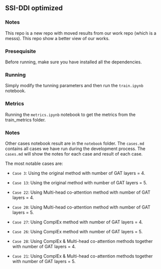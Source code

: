 ## SSI-DDI optimized

### Notes

This repo is a new repo with moved results from our work repo (which is a messs). This repo show a better view of our works.

### Presequisite

Before running, make sure you have installed all the dependencies.

### Running

Simply modify the tunning parameters and then run the `train.ipynb` notebook.

### Metrics

Running the `metrics.ipynb` notebook to get the metrics from the train_metrics folder.

### Notes

Other cases notebook result are in the `notebook` folder. 
The `cases.md` contains all cases we have run during the development process.
The `cases.md` will show the notes for each case and result of each case.

The most notable cases are:

- `Case 3`: Using the original method with number of GAT layers = 4.
- `Case 13`: Using the original method with number of GAT layers = 5.

- `Case 22`: Using Multi-head co-attention method with number of GAT layers = 4.
- `Case 20`: Using Multi-head co-attention method with number of GAT layers = 5.

- `Case 27`: Using ComplEx method with number of GAT layers = 4.
- `Case 26`: Using ComplEx method with number of GAT layers = 5.

- `Case 28`: Using ComplEx & Multi-head co-attention methods together with number of GAT layers = 4.
- `Case 21`: Using ComplEx & Multi-head co-attention methods together with number of GAT layers = 5.
